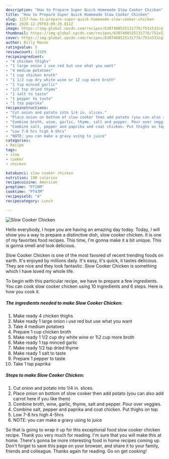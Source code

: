 ```yaml
---
description: "How to Prepare Super Quick Homemade Slow Cooker Chicken"
title: "How to Prepare Super Quick Homemade Slow Cooker Chicken"
slug: 1157-how-to-prepare-super-quick-homemade-slow-cooker-chicken
date: 2020-12-29T03:09:26.811Z
image: https://img-global.cpcdn.com/recipes/6307408525131776/751x532cq70/slow-cooker-chicken-recipe-main-photo.jpg
thumbnail: https://img-global.cpcdn.com/recipes/6307408525131776/751x532cq70/slow-cooker-chicken-recipe-main-photo.jpg
cover: https://img-global.cpcdn.com/recipes/6307408525131776/751x532cq70/slow-cooker-chicken-recipe-main-photo.jpg
author: Billy Mason
ratingvalue: 5
reviewcount: 13109
recipeingredient:
- "4 chicken thighs"
- "1 large onion i use red but use what you want"
- "4 medium potatoes"
- "1 cup chicken broth"
- "1 1/2 cup dry white wine or 12 cup more broth"
- "1 tsp minced garlic"
- "1/2 tsp dried thyme"
- "1 salt to taste"
- "1 pepper to taste"
- "1 tsp paprika"
recipeinstructions:
- "Cut onion and potato into 1/4 in. slices."
- "Place onion on bottom of slow cooker then add potato (you can also add carrot here if you like them)"
- "Combine broth, wine, garlic, thyme, salt and pepper. Pour over veggies."
- "Combine salt, pepper and paprika and coat chicken. Put thighs on top"
- "Low 7-8 hrs high 4-5hrs"
- "NOTE: you can make a gravy using to juice"
categories:
- Recipe
tags:
- slow
- cooker
- chicken

katakunci: slow cooker chicken 
nutrition: 190 calories
recipecuisine: American
preptime: "PT20M"
cooktime: "PT43M"
recipeyield: "4"
recipecategory: Lunch

---
```



![Slow Cooker Chicken](https://img-global.cpcdn.com/recipes/6307408525131776/751x532cq70/slow-cooker-chicken-recipe-main-photo.jpg)

Hello everybody, I hope you are having an amazing day today. Today, I will show you a way to prepare a distinctive dish, slow cooker chicken. It is one of my favorites food recipes. This time, I'm gonna make it a bit unique. This is gonna smell and look delicious.



Slow Cooker Chicken is one of the most favored of recent trending foods on earth. It's enjoyed by millions daily. It's easy, it's quick, it tastes delicious. They are nice and they look fantastic. Slow Cooker Chicken is something which I have loved my whole life.


To begin with this particular recipe, we have to prepare a few ingredients. You can cook slow cooker chicken using 10 ingredients and 6 steps. Here is how you cook it.

<!--inarticleads1-->

##### The ingredients needed to make Slow Cooker Chicken:

1. Make ready 4 chicken thighs
1. Make ready 1 large onion i use red but use what you want
1. Take 4 medium potatoes
1. Prepare 1 cup chicken broth
1. Make ready 1 1/2 cup dry white wine or 1\2 cup more broth
1. Make ready 1 tsp minced garlic
1. Make ready 1/2 tsp dried thyme
1. Make ready 1 salt to taste
1. Prepare 1 pepper to taste
1. Take 1 tsp paprika




<!--inarticleads2-->

##### Steps to make Slow Cooker Chicken:

1. Cut onion and potato into 1/4 in. slices.
1. Place onion on bottom of slow cooker then add potato (you can also add carrot here if you like them)
1. Combine broth, wine, garlic, thyme, salt and pepper. Pour over veggies.
1. Combine salt, pepper and paprika and coat chicken. Put thighs on top
1. Low 7-8 hrs high 4-5hrs
1. NOTE: you can make a gravy using to juice




So that is going to wrap it up for this exceptional food slow cooker chicken recipe. Thank you very much for reading. I'm sure that you will make this at home. There's gonna be more interesting food in home recipes coming up. Don't forget to save this page on your browser, and share it to your family, friends and colleague. Thanks again for reading. Go on get cooking!
